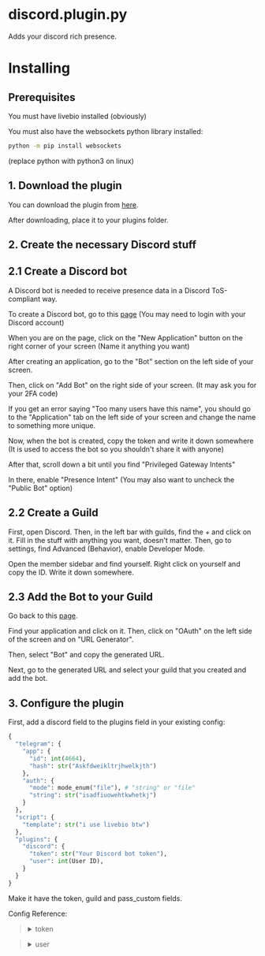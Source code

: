 # discord.plugin.py
Adds your discord rich presence.
# Installing
## Prerequisites
You must have livebio installed (obviously)

You must also have the websockets python library installed:
```bash
python -m pip install websockets
```
(replace python with python3 on linux)
## 1. Download the plugin
You can download the plugin from [here](https://laptopcat.github.io/livebio-plugins/plugins/discord/discord.plugin.py).

After downloading, place it to your plugins folder.

## 2. Create the necessary Discord stuff
## 2.1 Create a Discord bot
A Discord bot is needed to receive presence data in a Discord ToS-compliant way.

To create a Discord bot, go to this [page](https://discord.com/developers/applications) (You may need to login with your Discord account)

When you are on the page, click on the "New Application" button on the right corner of your screen (Name it anything you want)

After creating an application, go to the "Bot" section on the left side of your screen.

Then, click on "Add Bot" on the right side of your screen. (It may ask you for your 2FA code)

If you get an error saying "Too many users have this name", you should go to the "Application" tab on the left side of your screen and change the name to something more unique.

Now, when the bot is created, copy the token and write it down somewhere (It is used to access the bot so you shouldn't share it with anyone)

After that, scroll down a bit until you find "Privileged Gateway Intents"

In there, enable "Presence Intent" (You may also want to uncheck the "Public Bot" option)
## 2.2 Create a Guild
First, open Discord. Then, in the left bar with guilds, find the + and click on it.
Fill in the stuff with anything you want, doesn't matter.
Then, go to settings, find Advanced (Behavior), enable Developer Mode.

Open the member sidebar and find yourself. Right click on yourself and copy the ID. Write it down somewhere.

## 2.3 Add the Bot to your Guild
Go back to this [page](https://discord.com/developers/applications).

Find your application and click on it. Then, click on "OAuth" on the left side of the screen and on "URL Generator".

Then, select "Bot" and copy the generated URL.

Next, go to the generated URL and select your guild that you created and add the bot.
## 3. Configure the plugin
First, add a discord field to the plugins field in your existing config:
```python
{
  "telegram": {
    "app": {
      "id": int(4664),
      "hash": str("Askfdweikltrjhwelkjth")
    },
    "auth": {
      "mode": mode_enum("file"), # "string" or "file"
      "string": str("isadfiuowehtkwhetkj")
    }
  },
  "script": {
    "template": str("i use livebio btw")
  },
  "plugins": {
    "discord": {
      "token": str("Your Discord bot token"),
      "user": int(User ID),
    }
  }
}
```
Make it have the token, guild and pass_custom fields.

Config Reference:
<blockquote><details><summary>token</summary>
Your discord bot token.
</details>
</blockquote>

<blockquote><details><summary>user</summary>
Your discord user id.
</details>
</blockquote>
